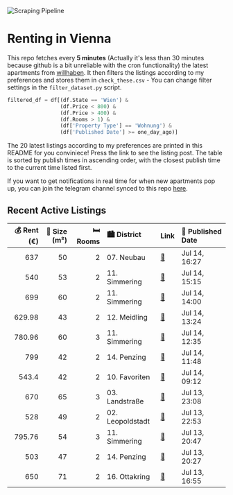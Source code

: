 ![Scraping Pipeline](https://github.com/AthomsG/renting-in-vienna/actions/workflows/run_pipeline.yml/badge.svg)


# Renting in Vienna

This repo fetches every **5 minutes** (Actually it's less than 30 minutes because github is a bit unreliable with the cron functionality) the latest apartments from [willhaben](https://www.willhaben.at/).
It then filters the listings according to my preferences and stores them in `check_these.csv` - You can change filter settings in the `filter_dataset.py` script.

```python
filtered_df = df[(df.State == 'Wien') & 
                 (df.Price < 800) &
                 (df.Price > 400) &
                 (df.Rooms > 1) &
                 (df['Property Type'] == 'Wohnung') &
                 (df['Published Date'] >= one_day_ago)]
```

The 20 latest listings according to my preferences are printed in this README for you conviniece! Press the link to see the listing post.
The table is sorted by publish times in ascending order, with the closest publish time to the current time listed first.

If you want to get notifications in real time for when new apartments pop up, you can join the telegram channel synced to this repo [here](https://t.me/+1HPAYOf5BSsyNTlk).

## Recent Active Listings

|   💰 Rent (€) |   📏 Size (m²) |   🛏️ Rooms | 🏙️ District      | Link                                                                                                                                                                                                                   | 📅 Published Date   |
|-------------:|--------------:|-----------:|:-----------------|:-----------------------------------------------------------------------------------------------------------------------------------------------------------------------------------------------------------------------|:-------------------|
|       637    |            50 |          2 | 07. Neubau       | [🔗](https://www.willhaben.at/iad/immobilien/d/mietwohnungen/wien/wien-1070-neubau/neu-sanierte-unbefristete-hauptmietwohnung-in-1070-wien-1120490082/)                                                                 | Jul 14, 16:27      |
|       540    |            53 |          2 | 11. Simmering    | [🔗](https://www.willhaben.at/iad/immobilien/d/mietwohnungen/wien/wien-1110-simmering/gemeindebauwohnung-direktvergabe-1953876125/)                                                                                     | Jul 14, 15:15      |
|       699    |            60 |          2 | 11. Simmering    | [🔗](https://www.willhaben.at/iad/immobilien/d/mietwohnungen/wien/wien-1110-simmering/u3-zippererstre%C3%9Fe/-wg-eignung%21-unbefristete-60-m2-altbaumiete-2-getrennte-zimmer-fliesenbad-gesamtmiete-699---2119024194/) | Jul 14, 14:00      |
|       629.98 |            43 |          2 | 12. Meidling     | [🔗](https://www.willhaben.at/iad/immobilien/d/mietwohnungen/wien/wien-1120-meidling/unbefristete-hauptmietwohnung-in-1120-wien-1252368445/)                                                                            | Jul 14, 13:24      |
|       780.96 |            60 |          3 | 11. Simmering    | [🔗](https://www.willhaben.at/iad/immobilien/d/mietwohnungen/wien/wien-1110-simmering/n%C3%A4he-u3-enkplatz---ruhige-altbauwohnung---2-zimmer-%2B-wohnk%C3%BCche---unbefristet-2022015826/)                             | Jul 14, 12:35      |
|       799    |            42 |          2 | 14. Penzing      | [🔗](https://www.willhaben.at/iad/immobilien/d/mietwohnungen/wien/wien-1140-penzing/sch%C3%B6ne-2-zimmer-garten-wohnung-in-traumhafter-lage---nur-5min-zur-u3-entfernt-%28ab-01.10.2025%29-2012875495/)                 | Jul 14, 11:48      |
|       543.4  |            42 |          2 | 10. Favoriten    | [🔗](https://www.willhaben.at/iad/immobilien/d/mietwohnungen/wien/wien-1100-favoriten/sanierte-2-zimmerwohnung-n%C3%A4he-amalienbad-1429360799/)                                                                        | Jul 14, 09:12      |
|       670    |            65 |          3 | 03. Landstraße   | [🔗](https://www.willhaben.at/iad/immobilien/d/mietwohnungen/wien/wien-1030-landstra%C3%9Fe/direktvergabe-wiener-wohnen-vormerkschein-vor-05/2024-912697125/)                                                           | Jul 13, 23:08      |
|       528    |            49 |          2 | 02. Leopoldstadt | [🔗](https://www.willhaben.at/iad/immobilien/d/mietwohnungen/wien/wien-1020-leopoldstadt/2-zimmer-gemeindewohnung-per-direktvergabe---vormerkschein-bis-31.05.2025-1634562358/)                                         | Jul 13, 22:53      |
|       795.76 |            54 |          3 | 11. Simmering    | [🔗](https://www.willhaben.at/iad/immobilien/d/mietwohnungen/wien/wien-1110-simmering/moderne-2-zimmer-wohnung-in-1110-wien-mit-vollm%C3%B6blierung-&-sofortbezug---abl%C3%B6se-nur-4.000-%E2%82%AC-1730221899/)        | Jul 13, 20:47      |
|       503    |            47 |          2 | 14. Penzing      | [🔗](https://www.willhaben.at/iad/immobilien/d/mietwohnungen/wien/wien-1140-penzing/2-zimmer-gemeidewohnung-1422157022/)                                                                                                | Jul 13, 20:27      |
|       650    |            71 |          2 | 16. Ottakring    | [🔗](https://www.willhaben.at/iad/immobilien/d/mietwohnungen/wien/wien-1160-ottakring/sch%C3%B6ne-2-zimmer-wohnung-mit-balkon-in-1160-wien---voll-m%C3%B6bliert-f%C3%BCr-sozialbaumieter-1062416596/)                   | Jul 13, 16:55      |
